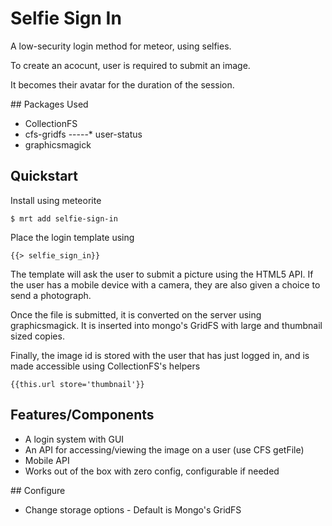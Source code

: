 # Selfie Sign In

A low-security login method for meteor, using selfies.

To create an acocunt, user is required to submit an image.

It becomes their avatar for the duration of the session.

## Packages Used

* CollectionFS
* cfs-gridfs
-----* user-status
* graphicsmagick

## Quickstart

Install using meteorite

```
$ mrt add selfie-sign-in
```

Place the login template using

```
{{> selfie_sign_in}}
```

The template will ask the user to submit a picture using the HTML5 API. If the user has a mobile device with a camera, they are also given a choice to send a photograph.

Once the file is submitted, it is converted on the server using graphicsmagick. It is inserted into mongo's GridFS with large and thumbnail sized copies.

Finally, the image id is stored with the user that has just logged in, and is made accessible using CollectionFS's helpers

```
{{this.url store='thumbnail'}}
```

## Features/Components

* A login system with GUI
* An API for accessing/viewing the image on a user (use CFS getFile)
* Mobile API
* Works out of the box with zero config, configurable if needed


## Configure

* Change storage options - Default is Mongo's GridFS







